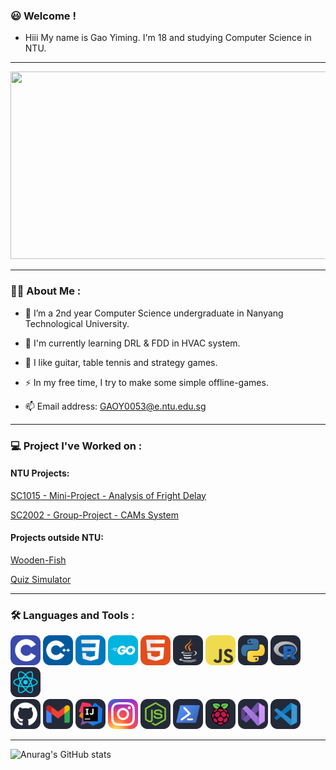 ### :smiley: Welcome ! 

- Hiii My name is Gao Yiming. I'm 18 and studying Computer Science in NTU. 

---

<div align="center">
  <img src="https://media.giphy.com/media/dWesBcTLavkZuG35MI/giphy.gif" width="600" height="300"/>
</div>

---

### :man_technologist: About Me : 

- :telescope: I’m a 2nd year Computer Science undergraduate in Nanyang Technological University. 

- :seedling: I'm currently learning DRL & FDD in HVAC system.

- :smiling_face_with_three_hearts: I like guitar, table tennis and strategy games. 

- :zap: In my free time, I try to make some simple offline-games. 

- :mailbox: Email address: GAOY0053@e.ntu.edu.sg

---

### :computer: Project I've Worked on : 

#### NTU Projects: 
[SC1015 - Mini-Project - Analysis of Fright Delay](https://github.com/YichenG170/SC1015_TUTB113_Team11_Mini-Project)

[SC2002 - Group-Project - CAMs System](https://github.com/regan91/SC2002-Group-Project)

#### Projects outside NTU: 
[Wooden-Fish](https://github.com/hellohi-ll/Electronic-MuYu)

[Quiz Simulator](https://github.com/YichenG170/Quiz-Simulator)

---

### :hammer_and_wrench: Languages and Tools : 

<div>
  <img src="./icons/C.svg" width="48">
  <img src="./icons/CPP.svg" width="48">
  <img src="./icons/CSS.svg" width="48">
  <img src="./icons/GoLang.svg" width="48">
  <img src="./icons/HTML.svg" width="48">
  <img src="./icons/Java-Dark.svg" width="48">
  <img src="./icons/JavaScript.svg" width="48">
  <img src="./icons/Python-Dark.svg" width="48">
  <img src="./icons/R-Dark.svg" width="48">
  <img src="./icons/React-Dark.svg" width="48">
</div>

<div>
  <img src="./icons/Github-Dark.svg" width="48">
  <img src="./icons/Gmail-Dark.svg" width="48">
  <img src="./icons/Idea-Dark.svg" width="48">
  <img src="./icons/Instagram.svg" width="48">
  <img src="./icons/NodeJS-Dark.svg" width="48">
  <img src="./icons/Powershell-Dark.svg" width="48">
  <img src="./icons/RaspberryPi-Dark.svg" width="48">
  <img src="./icons/VisualStudio-Dark.svg" width="48">
  <img src="./icons/VSCode-Dark.svg" width="48">
</div>

---

![Anurag's GitHub stats](https://github-readme-stats.vercel.app/api?username=YichenG170&show_icons=true&theme=radical)
